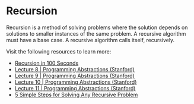 # Recursion

Recursion is a method of solving problems where the solution depends on solutions to smaller instances of the same problem. A recursive algorithm must have a base case. A recursive algorithm calls itself, recursively.

Visit the following resources to learn more:

- [Recursion in 100 Seconds](https://www.youtube.com/watch?v=rf60MejMz3E)
- [Lecture 8 | Programming Abstractions (Stanford)](https://www.youtube.com/watch?v=gl3emqCuueQ&list=PLFE6E58F856038C69&index=9)
- [Lecture 9 | Programming Abstractions (Stanford)](https://www.youtube.com/watch?v=uFJhEPrbycQ&list=PLFE6E58F856038C69&index=10)
- [Lecture 10 | Programming Abstractions (Stanford)](https://www.youtube.com/watch?v=NdF1QDTRkck&list=PLFE6E58F856038C69&index=11)
- [Lecture 11 | Programming Abstractions (Stanford)](https://www.youtube.com/watch?v=p-gpaIGRCQI&list=PLFE6E58F856038C69&index=12)
- [5 Simple Steps for Solving Any Recursive Problem](https://www.youtube.com/watch?v=ngCos392W4w)
